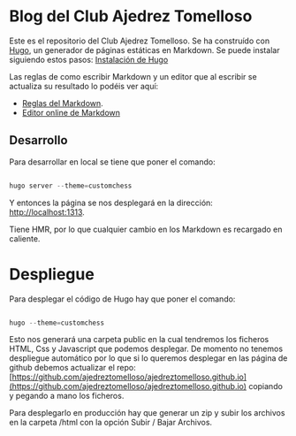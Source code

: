 # Blog del Club Ajedrez Tomelloso

Este es el repositorio del Club Ajedrez Tomelloso. Se ha construído con [Hugo](https://gohugo.io/), un generador de páginas estáticas en Markdown. Se puede instalar siguiendo estos pasos: [Instalación de Hugo](https://gohugo.io/tutorials/installing-on-windows/)

Las reglas de como escribir Markdown y un editor que al escribir se actualiza su resultado lo podéis ver aquí: 
* [Reglas del Markdown](https://markdown.es/sintaxis-markdown/).
* [Editor online de Markdown](https://stackedit.io/editor#)

## Desarrollo

Para desarrollar en local se tiene que poner el comando:

```powershell

hugo server --theme=customchess

```

Y entonces la página se nos desplegará en la dirección: [http://localhost:1313](http://localhost:1313).

Tiene HMR, por lo que cualquier cambio en los Markdown es recargado en caliente.

# Despliegue

Para desplegar el código de Hugo hay que poner el comando:

```powershell

hugo --theme=customchess

```

Esto nos generará una carpeta public en la cual tendremos los ficheros HTML, Css y Javascript que podemos desplegar. De momento no tenemos despliegue automático por lo que si lo queremos desplegar en las página de github debemos actualizar el repo: [https://github.com/ajedreztomelloso/ajedreztomelloso.github.io](https://github.com/ajedreztomelloso/ajedreztomelloso.github.io) copiando y pegando a mano los ficheros.

Para desplegarlo en producción hay que generar un zip y subir los archivos en la carpeta /html con la opción Subir / Bajar Archivos.